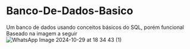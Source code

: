 # Banco-De-Dados-Basico
Um banco de dados usando conceitos básicos do SQL, porém funcional
Baseado na imagem a seguir ![WhatsApp Image 2024-10-29 at 18 34 43 (1)](https://github.com/user-attachments/assets/e6771b2f-aabb-4a85-a82c-df921d0259aa)
